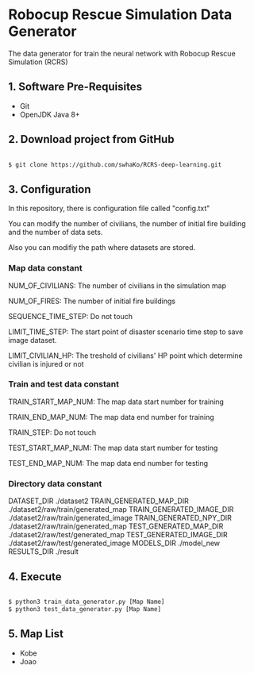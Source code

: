 # Robocup Rescue Simulation Data Generator
The data generator for train the neural network with Robocup Rescue Simulation (RCRS)

## 1. Software Pre-Requisites

- Git
- OpenJDK Java 8+

## 2. Download project from GitHub

```bash

$ git clone https://github.com/swhaKo/RCRS-deep-learning.git
```
## 3. Configuration

In this repository, there is configuration file called "config.txt"

You can modify the number of civilians, the number of initial fire building and the number of data sets.

Also you can modifiy the path where datasets are stored.


### Map data constant

NUM_OF_CIVILIANS: The number of civilians in the simulation map

NUM_OF_FIRES: The number of initial fire buildings

SEQUENCE_TIME_STEP: Do not touch

LIMIT_TIME_STEP: The start point of disaster scenario time step to save image dataset.

LIMIT_CIVILIAN_HP: The treshold of civilians' HP point which determine civilian is injured or not


### Train and test data constant

TRAIN_START_MAP_NUM: The map data start number for training

TRAIN_END_MAP_NUM: The map data end number for training

TRAIN_STEP: Do not touch

TEST_START_MAP_NUM: The map data start number for testing

TEST_END_MAP_NUM: The map data end number for testing


### Directory data constant
DATASET_DIR ./dataset2
TRAIN_GENERATED_MAP_DIR ./dataset2/raw/train/generated_map
TRAIN_GENERATED_IMAGE_DIR ./dataset2/raw/train/generated_image
TRAIN_GENERATED_NPY_DIR ./dataset2/raw/train/generated_map
TEST_GENERATED_MAP_DIR ./dataset2/raw/test/generated_map
TEST_GENERATED_IMAGE_DIR ./dataset2/raw/test/generated_image
MODELS_DIR ./model_new
RESULTS_DIR ./result




## 4. Execute
```bash

$ python3 train_data_generator.py [Map Name]
$ python3 test_data_generator.py [Map Name]
```

## 5. Map List

- Kobe
- Joao


